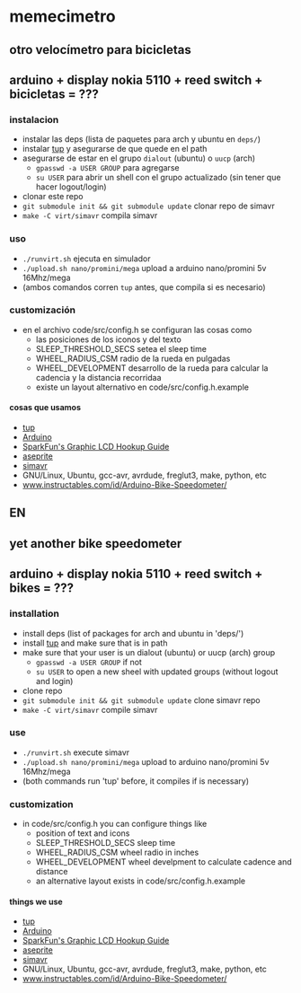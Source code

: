 # memecimetro

## otro velocímetro para bicicletas
## arduino + display nokia 5110 + reed switch + bicicletas = ???

### instalacion
- instalar las deps (lista de paquetes para arch y ubuntu en `deps/`)
- instalar [tup](http://gittup.org/tup/) y asegurarse de que quede en el path
- asegurarse de estar en el grupo `dialout` (ubuntu) o `uucp` (arch)
  - `gpasswd -a USER GROUP` para agregarse
  - `su USER` para abrir un shell con el grupo actualizado (sin tener que hacer logout/login)
- clonar este repo
- `git submodule init && git submodule update` clonar repo de simavr
- `make -C virt/simavr` compila simavr

### uso
- `./runvirt.sh` ejecuta en simulador
- `./upload.sh nano/promini/mega` upload a arduino nano/promini 5v 16Mhz/mega
- (ambos comandos corren `tup` antes, que compila si es necesario)

### customización
- en el archivo code/src/config.h se configuran las cosas como
	- las posiciones de los iconos y del texto
	- SLEEP_THRESHOLD_SECS setea el sleep time
	- WHEEL_RADIUS_CSM radio de la rueda en pulgadas
	- WHEEL_DEVELOPMENT desarrollo de la rueda para calcular la cadencia y la distancia recorridaa
	- existe un layout alternativo en code/src/config.h.example

#### cosas que usamos
- [tup](http://gittup.org/tup/)
- [Arduino](https://www.arduino.cc/)
- [SparkFun's Graphic LCD Hookup Guide](https://learn.sparkfun.com/tutorials/graphic-lcd-hookup-guide)
- [aseprite](https://github.com/aseprite/aseprite)
- [simavr](https://github.com/buserror/simavr)
- GNU/Linux, Ubuntu, gcc-avr, avrdude, freglut3, make, python, etc
- www.instructables.com/id/Arduino-Bike-Speedometer/

## EN
## yet another bike speedometer
## arduino + display nokia 5110 + reed switch + bikes = ???

### installation
- install deps (list of packages for arch and ubuntu in 'deps/')
- install [tup](http://gittup.org/tup/) and make sure that is in path
- make sure that your user is un dialout (ubuntu) or uucp (arch) group
  - `gpasswd -a USER GROUP` if not
  - `su USER` to open a new sheel with updated groups (without logout and login)
- clone repo
- `git submodule init && git submodule update` clone simavr repo
- `make -C virt/simavr` compile simavr

### use
- `./runvirt.sh` execute simavr
- `./upload.sh nano/promini/mega` upload to arduino nano/promini 5v 16Mhz/mega
- (both commands run 'tup' before, it compiles if is necessary)

### customization
- in code/src/config.h you can configure things like
  - position of text and icons
  - SLEEP_THRESHOLD_SECS sleep time
  - WHEEL_RADIUS_CSM wheel radio in inches
  - WHEEL_DEVELOPMENT wheel develpment to calculate cadence and distance
  - an alternative layout exists in code/src/config.h.example

#### things we use
- [tup](http://gittup.org/tup/)
- [Arduino](https://www.arduino.cc/)
- [SparkFun's Graphic LCD Hookup Guide](https://learn.sparkfun.com/tutorials/graphic-lcd-hookup-guide)
- [aseprite](https://github.com/aseprite/aseprite)
- [simavr](https://github.com/buserror/simavr)
- GNU/Linux, Ubuntu, gcc-avr, avrdude, freglut3, make, python, etc
- www.instructables.com/id/Arduino-Bike-Speedometer/
